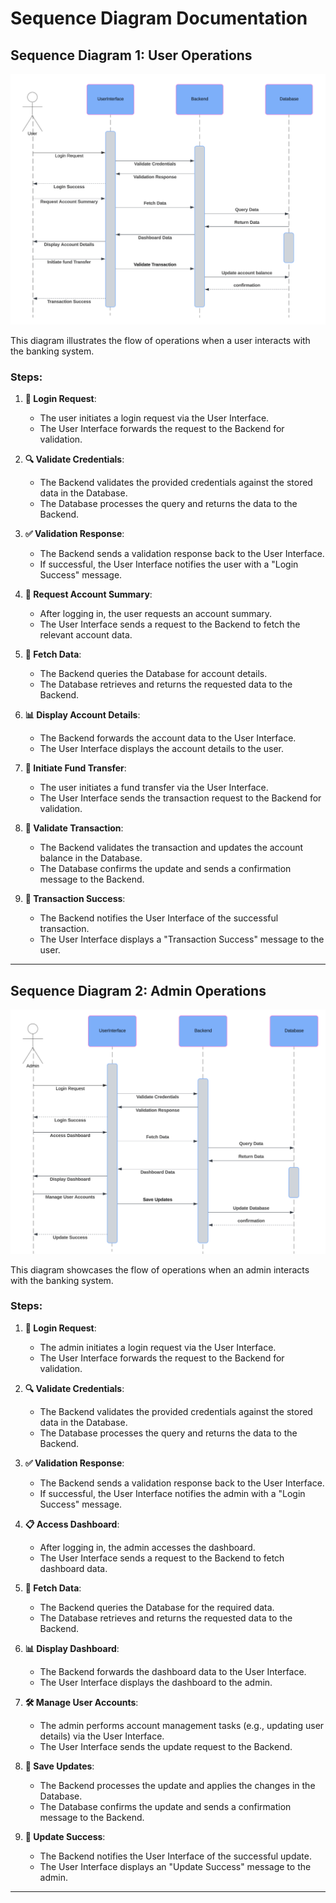 # **Sequence Diagram Documentation**

## **Sequence Diagram 1: User Operations**

![User Operations](images/userseq.png)

This diagram illustrates the flow of operations when a user interacts with the banking system.

### **Steps**:
1. **🔑 Login Request**:
   - The user initiates a login request via the User Interface.
   - The User Interface forwards the request to the Backend for validation.

2. **🔍 Validate Credentials**:
   - The Backend validates the provided credentials against the stored data in the Database.
   - The Database processes the query and returns the data to the Backend.

3. **✅ Validation Response**:
   - The Backend sends a validation response back to the User Interface.
   - If successful, the User Interface notifies the user with a "Login Success" message.

4. **📄 Request Account Summary**:
   - After logging in, the user requests an account summary.
   - The User Interface sends a request to the Backend to fetch the relevant account data.

5. **📂 Fetch Data**:
   - The Backend queries the Database for account details.
   - The Database retrieves and returns the requested data to the Backend.

6. **📊 Display Account Details**:
   - The Backend forwards the account data to the User Interface.
   - The User Interface displays the account details to the user.

7. **💸 Initiate Fund Transfer**:
   - The user initiates a fund transfer via the User Interface.
   - The User Interface sends the transaction request to the Backend for validation.

8. **🔐 Validate Transaction**:
   - The Backend validates the transaction and updates the account balance in the Database.
   - The Database confirms the update and sends a confirmation message to the Backend.

9. **🎉 Transaction Success**:
   - The Backend notifies the User Interface of the successful transaction.
   - The User Interface displays a "Transaction Success" message to the user.

---

## **Sequence Diagram 2: Admin Operations**

![Admin Operations](images/adminseq.png)

This diagram showcases the flow of operations when an admin interacts with the banking system.

### **Steps**:
1. **🔑 Login Request**:
   - The admin initiates a login request via the User Interface.
   - The User Interface forwards the request to the Backend for validation.

2. **🔍 Validate Credentials**:
   - The Backend validates the provided credentials against the stored data in the Database.
   - The Database processes the query and returns the data to the Backend.

3. **✅ Validation Response**:
   - The Backend sends a validation response back to the User Interface.
   - If successful, the User Interface notifies the admin with a "Login Success" message.

4. **📋 Access Dashboard**:
   - After logging in, the admin accesses the dashboard.
   - The User Interface sends a request to the Backend to fetch dashboard data.

5. **📂 Fetch Data**:
   - The Backend queries the Database for the required data.
   - The Database retrieves and returns the requested data to the Backend.

6. **📊 Display Dashboard**:
   - The Backend forwards the dashboard data to the User Interface.
   - The User Interface displays the dashboard to the admin.

7. **🛠️ Manage User Accounts**:
   - The admin performs account management tasks (e.g., updating user details) via the User Interface.
   - The User Interface sends the update request to the Backend.

8. **💾 Save Updates**:
   - The Backend processes the update and applies the changes in the Database.
   - The Database confirms the update and sends a confirmation message to the Backend.

9. **🎉 Update Success**:
   - The Backend notifies the User Interface of the successful update.
   - The User Interface displays an "Update Success" message to the admin.

---
